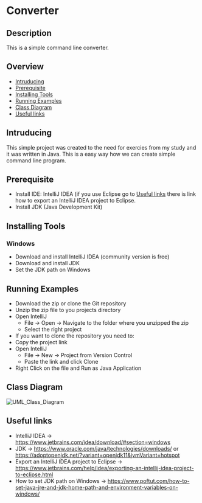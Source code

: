 # Converter

## Description 
This is a simple command line converter.

## Overview
* [Intruducing](#intruducing)
* [Prerequisite](#prerequisite)
* [Installing Tools](#installing-tools)
* [Running Examples](#running-examples)
* [Class Diagram](#class-diagram)
* [Useful links](#useful-links)

## Intruducing
This simple project was created to the need for exercies from my study and it was written in Java. This is a easy way how we can create simple command line program.

## Prerequisite
* Install IDE: IntelliJ IDEA (if you use Eclipse go to [Useful links](#useful-links) there is link how to export an IntelliJ IDEA project to Eclipse.
* Install JDK (Java Development Kit)
## Installing Tools
### Windows
* Download and install IntelliJ IDEA (community version is free)
* Download and install JDK
* Set the JDK path on Windows 
## Running Examples
* Download the zip or clone the Git repository
* Unzip the zip file to you projects directory
* Open IntelliJ
  * File → Open → Navigate to the folder where you unzipped the zip
  * Select the right project
* If you want to clone the repository you need to:
* Copy the project link
* Open IntelliJ
  * File → New → Project from Version Control
  * Paste the link and click Clone
* Right Click on the file and Run as Java Application

## Class Diagram
![UML_Class_Diagram](https://user-images.githubusercontent.com/37801354/149026742-079c7504-a634-490f-9cb2-1fa1d1bf041a.jpg)
## Useful links
* IntelliJ IDEA → https://www.jetbrains.com/idea/download/#section=windows
* JDK → https://www.oracle.com/java/technologies/downloads/ or https://adoptopenjdk.net/?variant=openjdk11&jvmVariant=hotspot
* Export an IntelliJ IDEA project to Eclipse → https://www.jetbrains.com/help/idea/exporting-an-intellij-idea-project-to-eclipse.html
* How to set JDK path on Windows → https://www.poftut.com/how-to-set-java-jre-and-jdk-home-path-and-environment-variables-on-windows/

